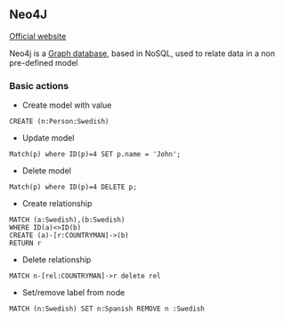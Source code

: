## Neo4J
[Official website](https://neo4j.com/)

Neo4j is a [Graph database](https://neo4j.com/developer/graph-database/), based in NoSQL, used to relate data in a non pre-defined model

### Basic actions

* Create model with value
```
CREATE (n:Person:Swedish)
```

* Update model
```
Match(p) where ID(p)=4 SET p.name = 'John';
```

* Delete model
```
Match(p) where ID(p)=4 DELETE p;
```

* Create relationship
```
MATCH (a:Swedish),(b:Swedish)
WHERE ID(a)<>ID(b)
CREATE (a)-[r:COUNTRYMAN]->(b)
RETURN r
```

* Delete relationship
```
MATCH n-[rel:COUNTRYMAN]->r delete rel
```

* Set/remove label from node
```
MATCH (n:Swedish) SET n:Spanish REMOVE n :Swedish
```